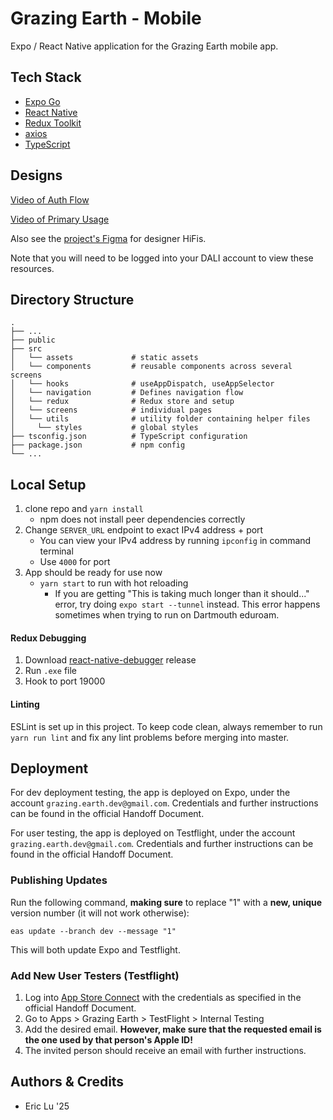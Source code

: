 # Grazing Earth - Mobile

Expo / React Native application for the Grazing Earth mobile app.

## Tech Stack
- [Expo Go](https://expo.dev/client)
- [React Native](https://reactnative.dev/)
- [Redux Toolkit](https://redux-toolkit.js.org/)
- [axios](https://github.com/axios/axios)
- [TypeScript](https://www.typescriptlang.org/docs/)

## Designs

[Video of Auth Flow](https://drive.google.com/file/d/1YCM55DrjuRjhGMfjDI_hOMdjj0VTYAs6/view?usp=share_link)

[Video of Primary Usage](https://drive.google.com/file/d/1i1JUlTDhdVu2D3sDVSfA0dYbBYb5zOFN/view?usp=share_link)

Also see the [project's Figma](https://www.figma.com/file/jG7r9xm9YPpl9n1knMEhvN/Grazing-Earth-22F?node-id=204%3A14&t=imGaYR2s9wZ4U1dU-0) for designer HiFis.

Note that you will need to be logged into your DALI account to view these resources.

## Directory Structure
    .
    ├── ...    
    ├── public
    ├── src                
    │   └── assets             # static assets   
    │   └── components         # reusable components across several screens
    │   └── hooks              # useAppDispatch, useAppSelector
    │   └── navigation         # Defines navigation flow
    │   └── redux              # Redux store and setup
    │   └── screens            # individual pages
    │   └── utils              # utility folder containing helper files
    │     └── styles           # global styles
    ├── tsconfig.json          # TypeScript configuration
    ├── package.json           # npm config
    └── ...

## Local Setup

1. clone repo and `yarn install`
   - npm does not install peer dependencies correctly
2. Change `SERVER_URL` endpoint to exact IPv4 address + port
   - You can view your IPv4 address by running `ipconfig` in command terminal
   - Use `4000` for port
3. App should be ready for use now
   - `yarn start` to run with hot reloading
      - If you are getting "This is taking much longer than it should..." error, try doing `expo start --tunnel` instead. This error happens sometimes when trying to run on Dartmouth eduroam.

#### Redux Debugging

1. Download [react-native-debugger](https://github.com/jhen0409/react-native-debugger/releases) release
2. Run `.exe` file
3. Hook to port 19000

#### Linting

ESLint is set up in this project. To keep code clean, always remember to run `yarn run lint` and fix any lint problems before merging into master.

## Deployment

For dev deployment testing, the app is deployed on Expo, under the account `grazing.earth.dev@gmail.com`. Credentials and further instructions can be found in the official Handoff Document.

For user testing, the app is deployed on Testflight, under the account `grazing.earth.dev@gmail.com`. Credentials and further instructions can be found in the official Handoff Document.

### Publishing Updates

Run the following command, **making sure** to replace "1" with a **new, unique** version number (it will not work otherwise):

```eas update --branch dev --message "1"```

This will both update Expo and Testflight.

### Add New User Testers (Testflight)

1. Log into [App Store Connect](https://appstoreconnect.apple.com/) with the credentials as specified in the official Handoff Document.
2. Go to Apps > Grazing Earth > TestFlight > Internal Testing
3. Add the desired email. **However, make sure that the requested email is the one used by that person's Apple ID!**
4. The invited person should receive an email with further instructions.

## Authors & Credits
- Eric Lu '25
